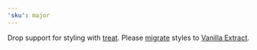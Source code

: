 ```yaml
---
'sku': major
---
```


Drop support for styling with [treat]. Please [migrate] styles to [Vanilla Extract].

[treat]: https://seek-oss.github.io/treat/
[migrate]: https://github.com/seek-oss/braid-design-system/blob/e42c6f9168904f6b607c74157cafebf9b0147489/docs/treat%20to%20vanilla-extract%20migration.md
[Vanilla Extract]: https://vanilla-extract.style/documentation/getting-started
